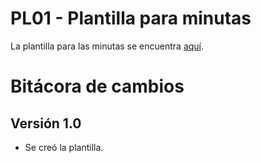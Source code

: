 # PL01 - Plantilla para minutas

La plantilla para las minutas se encuentra [aquí](https://docs.google.com/document/d/1-IMSv6VhRcAC9xiTjbeJeVxlj08HJP3l/edit?usp=sharing&ouid=118136629529389126045&rtpof=true&sd=true).

# Bitácora de cambios

## Versión 1.0
  - Se creó la plantilla.

